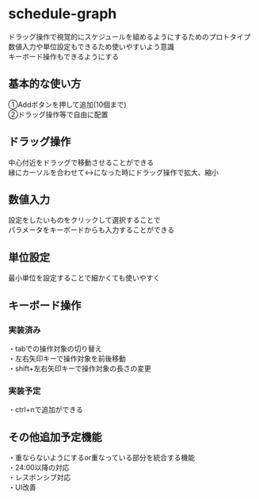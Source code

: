 # schedule-graph
ドラッグ操作で視覚的にスケジュールを組めるようにするためのプロトタイプ  
数値入力や単位設定もできるため使いやすいよう意識  
キーボード操作もできるようにする  

## 基本的な使い方
①Addボタンを押して追加(10個まで)  
②ドラッグ操作等で自由に配置

## ドラッグ操作
中心付近をドラッグで移動させることができる  
縁にカーソルを合わせて↔になった時にドラッグ操作で拡大、縮小

## 数値入力
設定をしたいものをクリックして選択することで  
パラメータをキーボードからも入力することができる

## 単位設定
最小単位を設定することで細かくても使いやすく

## キーボード操作
### 実装済み
・tabでの操作対象の切り替え  
・左右矢印キーで操作対象を前後移動  
・shift+左右矢印キーで操作対象の長さの変更
### 実装予定
・ctrl+nで追加ができる

## その他追加予定機能
・重ならないようにするor重なっている部分を統合する機能  
・24:00以降の対応  
・レスポンシブ対応  
・UI改善  
